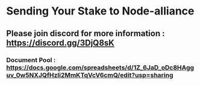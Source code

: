 # Sending Your Stake to Node-alliance

## Please join discord for more information : https://discord.gg/3DjQ8sK

### Document Pool : https://docs.google.com/spreadsheets/d/1Z_6JaD_oDc8HAgguv_0w5NXJQfHzli2MmKTqVcV6cmQ/edit?usp=sharing

